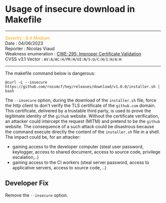 # Usage of insecure download in Makefile

***
<font color="orange">Severity : 6.4 Medium</font>  
Date : 04/06/2023  
Reporter : Nicolas Viaud   
Weakness enumeration : [CWE-295: Improper Certificate Validation](https://cwe.mitre.org/data/definitions/295.html)  
CVSS v3.1 Vector : `AV:A/AC:H/PR:H/UI:N/S:U/C:H/I:H/A:H`
***

The makefile command below is dangerous:
```shell
@curl -L --insecure https://github.com/rossmcf/hey/releases/download/v1.0.0/installer.sh | bash
```
The `--insecure` option, during the download of the `installer.sh` file, force the http client to don't verify the TLS certificate of the `github.com` domain. This certificate, delivered by a trustable third party, is used to prove the legitimate identity of the `github` website.
Without the certificate verification, an attacker could intercept the request (MITM) and pretend to be the `github` website. The consequence of a such attack could be disastrous because the command execute directly the content of the `installer.sh` file in a shell.  
The impact could be, for an attacker:
- gaining access to the developer computer (steal user password, keylogger, access to shared document, access to source code, privilege escalation,..)
- gaining access to the CI workers (steal server password, access to applicative servers, access to source code, ..)

## Developer Fix

Remove the `--insecure` option. 